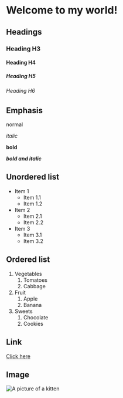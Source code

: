 # Welcome to my world!

## Headings

### Heading H3
#### Heading H4
##### Heading H5
###### Heading H6

## Emphasis

normal

*italic*

**bold**

***bold and italic***

## Unordered list

+ Item 1
    + Item 1.1
    + Item 1.2
+ Item 2
    + Item 2.1
    + Item 2.2
+ Item 3
    + Item 3.1
    + Item 3.2

## Ordered list

1. Vegetables
    1. Tomatoes
    2. Cabbage
2. Fruit
    1. Apple
    2. Banana
3. Sweets
    1. Chocolate
    2. Cookies

## Link

[Click here](https://github.com/khrystynaFh/tech-code/blob/main/welcome_to_my_world.md)

## Image

![A picture of a kitten](https://www.britishcattery.com/userfls/shop/medium/2275_julian.jpg)